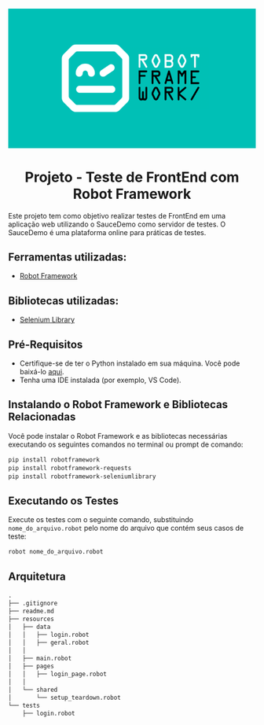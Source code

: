 <p align="center">
  <img src="image-1.png" alt="Alt Text">
</p>
<div align="center">

  <h1>Projeto - Teste de FrontEnd com Robot Framework</h1>
</div>

Este projeto tem como objetivo realizar testes de FrontEnd em uma aplicação web utilizando o SauceDemo como servidor de testes. O SauceDemo é uma plataforma online para práticas de testes.

## Ferramentas utilizadas:
- [Robot Framework](https://robotframework.org/robotframework/ "Robot Framework")

## Bibliotecas utilizadas:

- [Selenium Library](https://robotframework.org/SeleniumLibrary/SeleniumLibrary.html "Selenium Library")

## Pré-Requisitos
- Certifique-se de ter o Python instalado em sua máquina. Você pode baixá-lo [aqui](https://www.python.org/downloads/ "Python Download").
- Tenha uma IDE instalada (por exemplo, VS Code).

## Instalando o Robot Framework e Bibliotecas Relacionadas
Você pode instalar o Robot Framework e as bibliotecas necessárias executando os seguintes comandos no terminal ou prompt de comando:

```bash
pip install robotframework
pip install robotframework-requests
pip install robotframework-seleniumlibrary
```

## Executando os Testes
Execute os testes com o seguinte comando, substituindo `nome_do_arquivo.robot` pelo nome do arquivo que contém seus casos de teste:

```bash
robot nome_do_arquivo.robot
```
## Arquitetura
```
.
├── .gitignore
├── readme.md
├── resources
│   ├── data
│   │   ├── login.robot
│   │   ├── geral.robot
│   │
│   ├── main.robot
│   ├── pages
│   │   ├── login_page.robot
│   │ 
│   └── shared
│       └── setup_teardown.robot
└── tests
    ├── login.robot
```
